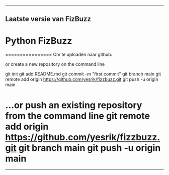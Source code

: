 --------------------------
Laatste versie van FizBuzz
--------------------------
# Python FizBuzz
================
Om te uploaden naar github:

or create a new repository on the command line

git init
git add README.md
git commit -m "first commit"
git branch main
git remote add origin https://github.com/yesrik/fizzbuzz.git
git push -u origin main

…or push an existing repository from the command line
git remote add origin https://github.com/yesrik/fizzbuzz.git
git branch main
git push -u origin main
================
----------------
